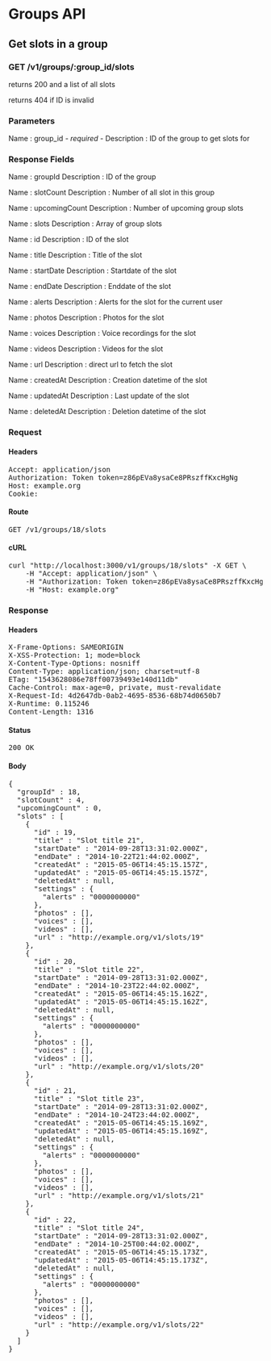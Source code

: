 # Groups API

## Get slots in a group

### GET /v1/groups/:group_id/slots

returns 200 and a list of all slots

returns 404 if ID is invalid

### Parameters

Name : group_id *- required -*
Description : ID of the group to get slots for


### Response Fields

Name : groupId
Description : ID of the group

Name : slotCount
Description : Number of all slot in this group

Name : upcomingCount
Description : Number of upcoming group slots

Name : slots
Description : Array of group slots

Name : id
Description : ID of the slot

Name : title
Description : Title of the slot

Name : startDate
Description : Startdate of the slot

Name : endDate
Description : Enddate of the slot

Name : alerts
Description : Alerts for the slot for the current user

Name : photos
Description : Photos for the slot

Name : voices
Description : Voice recordings for the slot

Name : videos
Description : Videos for the slot

Name : url
Description : direct url to fetch the slot

Name : createdAt
Description : Creation datetime of the slot

Name : updatedAt
Description : Last update of the slot

Name : deletedAt
Description : Deletion datetime of the slot

### Request

#### Headers

<pre>Accept: application/json
Authorization: Token token=z86pEVa8ysaCe8PRszffKxcHgNg
Host: example.org
Cookie: </pre>

#### Route

<pre>GET /v1/groups/18/slots</pre>

#### cURL

<pre class="request">curl &quot;http://localhost:3000/v1/groups/18/slots&quot; -X GET \
	-H &quot;Accept: application/json&quot; \
	-H &quot;Authorization: Token token=z86pEVa8ysaCe8PRszffKxcHgNg&quot; \
	-H &quot;Host: example.org&quot;</pre>

### Response

#### Headers

<pre>X-Frame-Options: SAMEORIGIN
X-XSS-Protection: 1; mode=block
X-Content-Type-Options: nosniff
Content-Type: application/json; charset=utf-8
ETag: &quot;1543628086e78ff00739493e140d11db&quot;
Cache-Control: max-age=0, private, must-revalidate
X-Request-Id: 4d2647db-0ab2-4695-8536-68b74d0650b7
X-Runtime: 0.115246
Content-Length: 1316</pre>

#### Status

<pre>200 OK</pre>

#### Body

<pre>{
  "groupId" : 18,
  "slotCount" : 4,
  "upcomingCount" : 0,
  "slots" : [
    {
      "id" : 19,
      "title" : "Slot title 21",
      "startDate" : "2014-09-28T13:31:02.000Z",
      "endDate" : "2014-10-22T21:44:02.000Z",
      "createdAt" : "2015-05-06T14:45:15.157Z",
      "updatedAt" : "2015-05-06T14:45:15.157Z",
      "deletedAt" : null,
      "settings" : {
        "alerts" : "0000000000"
      },
      "photos" : [],
      "voices" : [],
      "videos" : [],
      "url" : "http://example.org/v1/slots/19"
    },
    {
      "id" : 20,
      "title" : "Slot title 22",
      "startDate" : "2014-09-28T13:31:02.000Z",
      "endDate" : "2014-10-23T22:44:02.000Z",
      "createdAt" : "2015-05-06T14:45:15.162Z",
      "updatedAt" : "2015-05-06T14:45:15.162Z",
      "deletedAt" : null,
      "settings" : {
        "alerts" : "0000000000"
      },
      "photos" : [],
      "voices" : [],
      "videos" : [],
      "url" : "http://example.org/v1/slots/20"
    },
    {
      "id" : 21,
      "title" : "Slot title 23",
      "startDate" : "2014-09-28T13:31:02.000Z",
      "endDate" : "2014-10-24T23:44:02.000Z",
      "createdAt" : "2015-05-06T14:45:15.169Z",
      "updatedAt" : "2015-05-06T14:45:15.169Z",
      "deletedAt" : null,
      "settings" : {
        "alerts" : "0000000000"
      },
      "photos" : [],
      "voices" : [],
      "videos" : [],
      "url" : "http://example.org/v1/slots/21"
    },
    {
      "id" : 22,
      "title" : "Slot title 24",
      "startDate" : "2014-09-28T13:31:02.000Z",
      "endDate" : "2014-10-25T00:44:02.000Z",
      "createdAt" : "2015-05-06T14:45:15.173Z",
      "updatedAt" : "2015-05-06T14:45:15.173Z",
      "deletedAt" : null,
      "settings" : {
        "alerts" : "0000000000"
      },
      "photos" : [],
      "voices" : [],
      "videos" : [],
      "url" : "http://example.org/v1/slots/22"
    }
  ]
}</pre>
